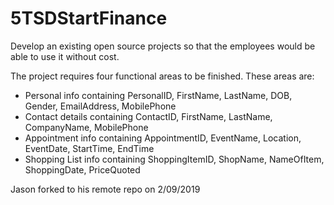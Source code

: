 # 5TSDStartFinance
Develop an existing open source projects so that the employees would be able to use it without cost.

The project requires four functional areas to be finished. These areas are:

- Personal info containing PersonalID, FirstName, LastName, DOB, Gender, EmailAddress, MobilePhone
- Contact details containing ContactID, FirstName, LastName, CompanyName, MobilePhone
- Appointment info containing AppointmentID, EventName, Location, EventDate, StartTime, EndTime
- Shopping List info containing ShoppingItemID, ShopName, NameOfItem, ShoppingDate, PriceQuoted


Jason forked to his remote repo on 2/09/2019
